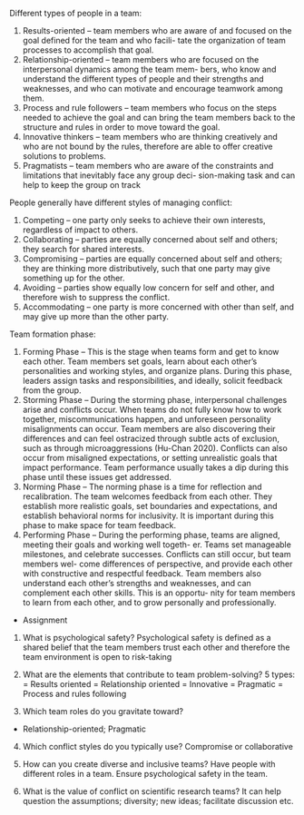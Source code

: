 Different types of people in a team:
1. Results-oriented – team members who are aware of and focused on the goal defined for the team and who facili- tate the organization of team processes to accomplish that goal.
2. Relationship-oriented – team members who are focused on the interpersonal dynamics among the team mem- bers, who know and understand the different types of people and their strengths and weaknesses, and who can motivate and encourage teamwork among them.
3. Process and rule followers – team members who focus on the steps needed to achieve the goal and can bring the team members back to the structure and rules in order to move toward the goal.
4. Innovative thinkers – team members who are thinking creatively and who are not bound by the rules, therefore are able to offer creative solutions to problems.
5. Pragmatists – team members who are aware of the constraints and limitations that inevitably face any group deci- sion-making task and can help to keep the group on track


People generally have different styles of managing conflict:
1. Competing – one party only seeks to achieve their own interests, regardless of impact to others.
2. Collaborating – parties are equally concerned about self and others; they search for shared interests.
3. Compromising – parties are equally concerned about self and others; they are thinking more distributively, such
that one party may give something up for the other.
4. Avoiding – parties show equally low concern for self and other, and therefore wish to suppress the conflict.
5. Accommodating – one party is more concerned with other than self, and may give up more than the other party.


Team formation phase:
1. Forming Phase – This is the stage when teams form and get to know each other. Team members set goals, learn about each other’s personalities and working styles, and organize plans. During this phase, leaders assign tasks and responsibilities, and ideally, solicit feedback from the group.
2. Storming Phase – During the storming phase, interpersonal challenges arise and conflicts occur. When teams do not fully know how to work together, miscommunications happen, and unforeseen personality misalignments can occur. Team members are also discovering their differences and can feel ostracized through subtle acts of exclusion, such as through microaggressions (Hu-Chan 2020). Conflicts can also occur from misaligned expectations, or setting unrealistic goals that impact performance. Team performance usually takes a dip during this phase until these issues get addressed.
3. Norming Phase – The norming phase is a time for reflection and recalibration. The team welcomes feedback from each other. They establish more realistic goals, set boundaries and expectations, and establish behavioral norms for inclusivity. It is important during this phase to make space for team feedback.
4. Performing Phase – During the performing phase, teams are aligned, meeting their goals and working well togeth- er. Teams set manageable milestones, and celebrate successes. Conflicts can still occur, but team members wel- come differences of perspective, and provide each other with constructive and respectful feedback. Team members also understand each other’s strengths and weaknesses, and can complement each other skills. This is an opportu- nity for team members to learn from each other, and to grow personally and professionally.


- Assignment
1. What is psychological safety?
Psychological safety is defined as a shared belief that the team members trust each other and therefore the team environment is open to risk-taking

2. What are the elements that contribute to team problem-solving?
5 types:
= Results oriented
= Relationship oriented
= Innovative
= Pragmatic 
= Process and rules following

3. Which team roles do you gravitate toward?
- Relationship-oriented; Pragmatic

4. Which conflict styles do you typically use?
Compromise or collaborative

5. How can you create diverse and inclusive teams?
Have people with different roles in a team. Ensure psychological safety in the team. 

6. What is the value of conflict on scientific research teams?
It can help question the assumptions; diversity; new ideas; facilitate discussion etc. 
